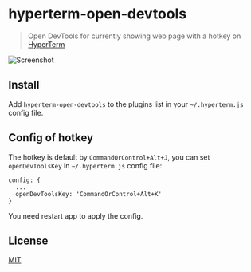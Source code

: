 # hyperterm-open-devtools

> Open DevTools for currently showing web page with a hotkey on [HyperTerm](https://hyperterm.org)

![Screenshot](https://cloud.githubusercontent.com/assets/3001525/16934145/35968d36-4d86-11e6-8f1f-affcc9c07543.gif)

## Install

Add `hyperterm-open-devtools` to the plugins list in your `~/.hyperterm.js` config file.

## Config of hotkey

The hotkey is default by `CommandOrControl+Alt+J`, you can set `openDevToolsKey` in `~/.hyperterm.js` config file:

```
config: {
  ...
  openDevToolsKey: 'CommandOrControl+Alt+K'
}
```

You need restart app to apply the config.

## License

[MIT](LICENSE.md)
